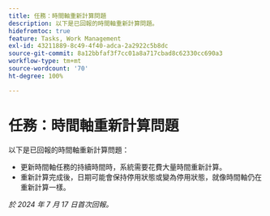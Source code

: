 ```yaml
---
title: 任務：時間軸重新計算問題
description: 以下是已回報的時間軸重新計算問題。
hidefromtoc: true
feature: Tasks, Work Management
exl-id: 43211889-8c49-4f40-adca-2a2922c5b8dc
source-git-commit: 8a12bbfaf3f7cc01a8a717cbad8c62330cc690a3
workflow-type: tm+mt
source-wordcount: '70'
ht-degree: 100%

---
```


# 任務：時間軸重新計算問題

<!--
>[!NOTE]
>
>This article was fixed on October 10, 2024.
-->

以下是已回報的時間軸重新計算問題：

* 更新時間軸任務的持續時間時，系統需要花費大量時間重新計算。
* 重新計算完成後，日期可能會保持停用狀態或變為停用狀態，就像時間軸仍在重新計算一樣。

_於 2024 年 7 月 17 日首次回報。_

